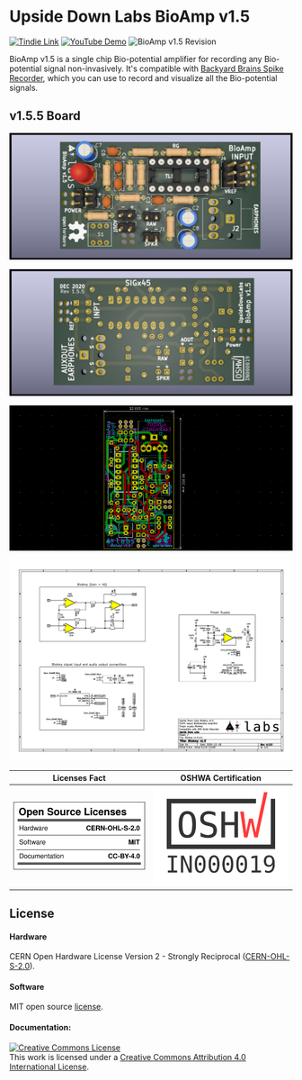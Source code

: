 # Upside Down Labs BioAmp v1.5

[![Tindie Link](https://img.shields.io/badge/Tindie-Buy-important)](https://bit.ly/BioAmp-v1_5) [![YouTube Demo](https://img.shields.io/badge/Youtube-Demo-informational)](https://youtu.be/lpylJWzvD1Y) ![BioAmp v1.5 Revision ](https://img.shields.io/badge/Version-1.5.5-success)

BioAmp v1.5 is a single chip Bio-potential amplifier for recording any Bio-potential signal non-invasively. It's compatible with [Backyard Brains Spike Recorder](https://backyardbrains.com/products/spikerecorder), which you can use to record and visualize all the Bio-potential signals.

## v1.5.5 Board

![BioAmp v1.5.5 front](images/BioAmp_v1.5.5_front.png
)

![BioAmp v1.5.5 back](images/BioAmp_v1.5.5_back.png
)

![BioAmp v1.5.5 dimensions](images/BioAmp_v1.5.5_dimensions.png)

![BioAmp v1.5.5 dimensions](images/BioAmp_v1.5.5_schematic.png)

Licenses Fact             |  OSHWA Certification
:-------------------------:|:-------------------------:
<a href="LICENSE.md"><img src="Licenses_facts.svg" width="300" alt="Open Source Licenses Facts"/></a>  | <a href="https://certification.oshwa.org/in000019.html"><img src="OSHW_mark_IN000019.png" width="300" alt="Open Source Hardware Certification mark"/></a>

## License
#### Hardware
CERN Open Hardware License Version 2 - Strongly Reciprocal ([CERN-OHL-S-2.0](https://spdx.org/licenses/CERN-OHL-S-2.0.html)).

#### Software
MIT open source [license](http://opensource.org/licenses/MIT).

#### Documentation:
<a rel="license" href="http://creativecommons.org/licenses/by/4.0/"><img alt="Creative Commons License" style="border-width:0" src="https://i.creativecommons.org/l/by/4.0/88x31.png" /></a><br />This work is licensed under a <a rel="license" href="http://creativecommons.org/licenses/by/4.0/">Creative Commons Attribution 4.0 International License</a>.